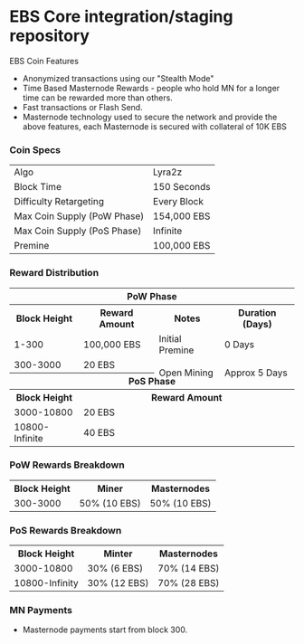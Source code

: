 EBS Core integration/staging repository
=======================================

EBS Coin Features
- Anonymized transactions using our "Stealth Mode"
- Time Based Masternode Rewards - people who hold MN for a longer time can be rewarded more than others.
- Fast transactions or Flash Send.
- Masternode technology used to secure the network and provide the above features, each Masternode is secured
  with collateral of 10K EBS

### Coin Specs
<table>
<tr><td>Algo</td><td>Lyra2z</td></tr>
<tr><td>Block Time</td><td>150 Seconds</td></tr>
<tr><td>Difficulty Retargeting</td><td>Every Block</td></tr>
<tr><td>Max Coin Supply (PoW Phase)</td><td>154,000 EBS</td></tr>
<tr><td>Max Coin Supply (PoS Phase)</td><td>Infinite</td></tr>
<tr><td>Premine</td><td>100,000 EBS</td></tr>
</table>

### Reward Distribution

<table>
<th colspan=4>PoW Phase</th>
<tr><th>Block Height</th><th>Reward Amount</th><th>Notes</th><th>Duration (Days)</th></tr>
<tr><td>1-300</td><td>100,000 EBS</td><td>Initial Premine</td><td>0 Days</td></tr>
<tr><td>300-3000</td><td>20 EBS</td><td rowspan=2>Open Mining</td><td rowspan=2> Approx 5 Days</td></tr>
<tr><th colspan=4>PoS Phase</th></tr>
<tr><th>Block Height</th><th colspan=3>Reward Amount</th></tr>
<tr><td>3000-10800</td><td colspan=3>20 EBS</td></tr>
<tr><td>10800-Infinite</td><td colspan=3>40 EBS</td></tr>
</table>

### PoW Rewards Breakdown

<table>
<th>Block Height</th><th>Miner</th><th>Masternodes</th>
<tr><td>300-3000</td><td>50% (10 EBS)</td><td>50% (10 EBS)</td></tr>
</table>

### PoS Rewards Breakdown

<table>
<th>Block Height</th><th>Minter</th><th>Masternodes</th>
<tr><td>3000-10800</td><td>30% (6 EBS)</td><td>70% (14 EBS)</td></tr>
<tr><td>10800-Infinity</td><td>30% (12 EBS)</td><td>70% (28 EBS)</td></tr>
</table>

### MN Payments

- Masternode payments start from block 300.
